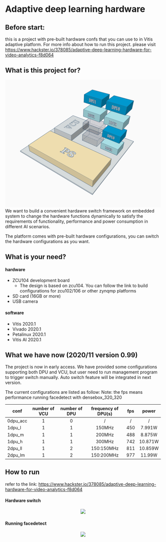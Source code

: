 # Adaptive deep learning hardware
 
## Before start:
this is a project with pre-built hardware confs that you can use to in Vitis adaptive platform. For more info about how to run this project. please visit https://www.hackster.io/378085/adaptive-deep-learning-hardware-for-video-analytics-f8d064

## What is this project for?
<div align=center><img width="600" src="https://github.com/luyufan498/Adaptive-deep-learning-hardware/blob/main/pic/system.png"/></div>
We want to build a convenient hardawre switch framework on embedded system to change the hardware functions dynamically to satisfy the requirements of functionality, performance and power consumption in different AI scenarios.

The platform comes with pre-built hardware configurations, you can switch the hardware configurations as you want.


## What is your need?
#### hardware 
- ZCU104 development board
  - The design is based on zcu104. You can follow the link to build configurations for zcu102/106 or other zynqmp platforms 
- SD card (16GB or more)
- USB camera

#### software
- Vitis 2020.1
- Vivado 2020.1
- Petalinux 2020.1
- Vitis AI 2020.1

## What we have now (2020/11 version 0.99) 
The project is now in early access. 
We have provided some configurations supporting both DPU and VCU, but user need to run management program to trigger switch manually. Auto switch feature will be integrated in next version.

The current configurations are listed as follow:
Note: the fps means performance running facedetect with densebox_320_320 

| conf | number of VCU | number of DPU | frequency of DPU(s) | fps |power|
| ---------- | :-----------:  | :-----------: | :-----------: | :-----------: | :-----------: |
| 0dpu_acc | 1 | 0 | / | / | / |
| 1dpu_l | 1 | 1 | 150MHz | 450 |7.991W|
| 1dpu_m | 1 | 1 | 200MHz | 488 |8.875W|
| 1dpu_h | 1 | 1 | 300MHz | 742 |10.871W|
| 2dpu_ll | 1 | 2 | 150:150MHz | 811 |10.859W|
| 2dpu_lm | 1 | 2 | 150:200MHz | 977 |11.99W|

## How to run 
refer to the link: https://www.hackster.io/378085/adaptive-deep-learning-hardware-for-video-analytics-f8d064

#### Hardware switch
<div align=center><img width="600" src="https://github.com/luyufan498/Adaptive-deep-learning-hardware/blob/main/pic/gif_how_to_run.gif"/></div>

#### Running facedetect
<div align=center><img width="600" src="https://github.com/luyufan498/Adaptive-deep-learning-hardware/blob/main/pic/gif_facedetect.gif"/></div>


